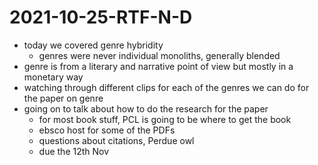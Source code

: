 # 2021-10-25-RTF-N-D
- today we covered genre hybridity
  - genres were never individual monoliths, generally blended
- genre is from a literary and narrative point of view but mostly in a monetary way
- watching through different clips for each of the genres we can do for the paper on genre
- going on to talk about how to do the research for the paper
  - for most book stuff, PCL is going to be where to get the book
  - ebsco host for some of the PDFs
  - questions about citations, Perdue owl
  - due the 12th Nov
 